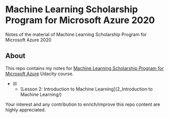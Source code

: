 # Machine Learning Scholarship Program for Microsoft Azure 2020
Notes of the material of Machine Learning Scholarship Program for Microsoft Azure 2020

## About

This repo contains my notes for [Machine Learning Scholarship Program for Microsoft Azure](https://www.udacity.com/scholarships/machine-learning-scholarship-microsoft-azure) Udacity course.

- [x] - [Lesson 2: Introduction to Machine Learning](2_Introduction to Machine Learning/)

Your interest and any contribution to enrich/improve this repo content are highly appreciated.

